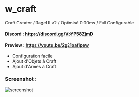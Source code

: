# w_craft
Craft Creator / RageUI v2 / Optimisé 0.00ms / Full Configurable

#### Discord : https://discord.gg/VpYP58ZjmD

#### Preview : https://youtu.be/2g21oafipew

- Configuration facile
- Ajout d'Objets à Craft
- Ajout d'Armes à Craft

### Screenshot :

![screenshot](https://cdn.discordapp.com/attachments/658236178268684291/980418608628903996/unknown.png?size=4096)
